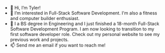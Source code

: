 - 👋 Hi, I’m Tyler!
- 👀 I’m interested in Full-Stack Software Development. I'm also a fitness and computer builder enthusiast.
- 🌱 I a BS degree in Engineering and I just finished a 18-month Full-Stack Software Development Program. I am now looking to transition to my first software developer role. Check out my personal website to see my previous work and projects. 
- 📫 Send me an email if you want to reach me!

<!---
Tylerecodes/Tylerecodes is a ✨ special ✨ repository because its `README.md` (this file) appears on your GitHub profile.
You can click the Preview link to take a look at your changes.
--->
